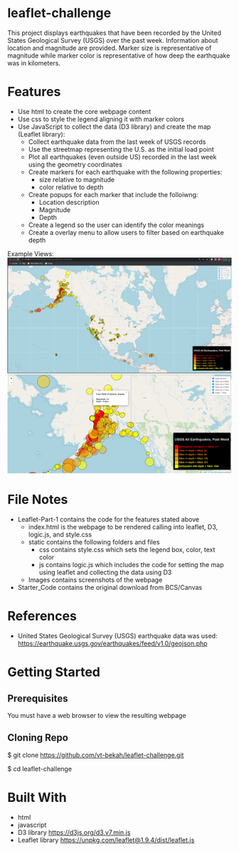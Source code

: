 # leaflet-challenge
This project displays earthquakes that have been recorded by the United States Geological Survey (USGS) over the past week. Information about location and magnitude are provided. Marker size is representative of magnitude while marker color is representative of how deep the earthquake was in kilometers.

# Features
* Use html to create the core webpage content
* Use css to style the legend aligning it with marker colors
* Use JavaScript to collect the data (D3 library) and create the map (Leaflet library):
    * Collect earthquake data from the last week of USGS records
    * Use the streetmap representing the U.S. as the initial load point
    * Plot all earthquakes (even outside US) recorded in the last week using the geometry coordinates
    * Create markers for each earthquake with the following properties:
        * size relative to magnitude
        * color relative to depth
    * Create popups for each marker that include the folloiwng:
        * Location description
        * Magnitude
        * Depth
    * Create a legend so the user can identify the color meanings
    * Create a overlay menu to allow users to filter based on earthquake depth


Example Views: 
<br> 
![Initial Load](Leaflet-Part-1/Images/EarthquakeWebsiteOnLoad.png)
<br>
![Zoom In](Leaflet-Part-1/Images/EarthquakeWebsiteZoomPopup.png)

# File Notes
* Leaflet-Part-1 contains the code for the features stated above
  * index.html is the webpage to be rendered calling into leaflet, D3, logic.js, and style.css
  * static contains the following folders and files
    * css contains style.css which sets the legend box, color, text color
    * js contains logic.js which includes the code for setting the map using leaflet and collecting the data using D3
  * Images contains screenshots of the webpage
* Starter_Code contains the original download from BCS/Canvas


# References
* United States Geological Survey (USGS) earthquake data was used: https://earthquake.usgs.gov/earthquakes/feed/v1.0/geojson.php 

# Getting Started

## Prerequisites
You must have a web browser to view the resulting webpage

## Cloning Repo
$ git clone https://github.com/vt-bekah/leaflet-challenge.git

$ cd leaflet-challenge

# Built With
* html
* javascript
* D3 library https://d3js.org/d3.v7.min.js
* Leaflet library https://unpkg.com/leaflet@1.9.4/dist/leaflet.js 



